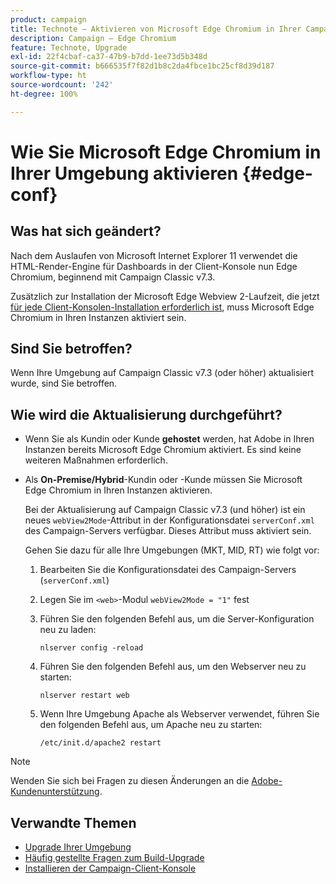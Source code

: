 ```yaml
---
product: campaign
title: Technote – Aktivieren von Microsoft Edge Chromium in Ihrer Campaign-Umgebung
description: Campaign – Edge Chromium
feature: Technote, Upgrade
exl-id: 22f4cbaf-ca37-47b9-b7dd-1ee73d5b348d
source-git-commit: b666535f7f82d1b8c2da4fbce1bc25cf8d39d187
workflow-type: ht
source-wordcount: '242'
ht-degree: 100%

---
```


# Wie Sie Microsoft Edge Chromium in Ihrer Umgebung aktivieren {#edge-conf}




## Was hat sich geändert?

Nach dem Auslaufen von Microsoft Internet Explorer 11 verwendet die HTML-Render-Engine für Dashboards in der Client-Konsole nun Edge Chromium, beginnend mit Campaign Classic v7.3.

Zusätzlich zur Installation der Microsoft Edge Webview 2-Laufzeit, die jetzt [für jede Client-Konsolen-Installation erforderlich ist](../../installation/using/installing-the-client-console.md#webview), muss Microsoft Edge Chromium in Ihren Instanzen aktiviert sein.

## Sind Sie betroffen?

Wenn Ihre Umgebung auf Campaign Classic v7.3 (oder höher) aktualisiert wurde, sind Sie betroffen.

## Wie wird die Aktualisierung durchgeführt?

* Wenn Sie als Kundin oder Kunde **gehostet** werden, hat Adobe in Ihren Instanzen bereits Microsoft Edge Chromium aktiviert. Es sind keine weiteren Maßnahmen erforderlich.

* Als **On-Premise/Hybrid**-Kundin oder -Kunde müssen Sie Microsoft Edge Chromium in Ihren Instanzen aktivieren.

  Bei der Aktualisierung auf Campaign Classic v7.3 (und höher) ist ein neues `webView2Mode`-Attribut in der Konfigurationsdatei `serverConf.xml` des Campaign-Servers verfügbar. Dieses Attribut muss aktiviert sein.

  Gehen Sie dazu für alle Ihre Umgebungen (MKT, MID, RT) wie folgt vor:

   1. Bearbeiten Sie die Konfigurationsdatei des Campaign-Servers (`serverConf.xml`)
   1. Legen Sie im `<web>`-Modul `webView2Mode = "1"` fest
   1. Führen Sie den folgenden Befehl aus, um die Server-Konfiguration neu zu laden:

      ```
      nlserver config -reload
      ```

   1. Führen Sie den folgenden Befehl aus, um den Webserver neu zu starten:

      ```
      nlserver restart web
      ```

   1. Wenn Ihre Umgebung Apache als Webserver verwendet, führen Sie den folgenden Befehl aus, um Apache neu zu starten:

      ```
      /etc/init.d/apache2 restart
      ```


>[!NOTE]
>
>Wenden Sie sich bei Fragen zu diesen Änderungen an die [Adobe-Kundenunterstützung](https://helpx.adobe.com/de/enterprise/admin-guide.html/enterprise/using/support-for-experience-cloud.ug.html).
>

## Verwandte Themen

* [Upgrade Ihrer Umgebung](../../production/using/build-upgrade.md)
* [Häufig gestellte Fragen zum Build-Upgrade](../../platform/using/faq-build-upgrade.md)
* [Installieren der Campaign-Client-Konsole](../../installation/using/installing-the-client-console.md)
